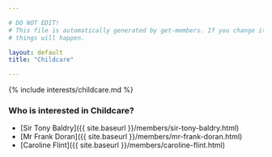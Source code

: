 ```yaml
---

# DO NOT EDIT!
# This file is automatically generated by get-members. If you change it, bad
# things will happen.

layout: default
title: "Childcare"

---
```


{% include interests/childcare.md %}

### Who is interested in Childcare?


* [Sir Tony Baldry]({{ site.baseurl }}/members/sir-tony-baldry.html)
* [Mr Frank Doran]({{ site.baseurl }}/members/mr-frank-doran.html)
* [Caroline Flint]({{ site.baseurl }}/members/caroline-flint.html)
